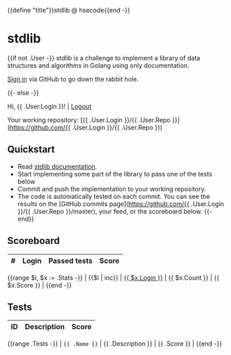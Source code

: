 {{define "title"}}stdlib @ hsecode{{end -}}
# stdlib

{{if not .User -}}
stdlib is a challenge to implement a library of data structures and algorithms in Golang using only documentation.

[Sign in](signin) via GitHub to go down the rabbit hole.

{{- else -}}

Hi, {{ .User.Login }}! | [Logout](logout)

Your working repository: [{{ .User.Login }}/{{ .User.Repo }}](https://github.com/{{ .User.Login }}/{{ .User.Repo }})

## Quickstart

* Read [stdlib documentation]({{.DocsURL}}).
* Start implementing some part of the library to pass one of the tests below
* Commit and push the implementation to your working repository.
* The code is automatically tested on each commit. You can see the results on the [GitHub commits page](https://github.com/{{ .User.Login }}/{{ .User.Repo }}/master), your feed, or the scoreboard below.
{{- end}}

## Scoreboard

| # | Login | Passed tests | Score |
|---|-------|--------------|-------|
{{range $i, $x := .Stats -}}
| {{$i | inc}} | [{{ $x.Login }}](https://github.com/{{$x.Login}}) | {{ $x.Count }} | {{ $x.Score }} |
{{end -}}


## Tests

| ID | Description | Score |
|-------|-------------|-------|
{{range .Tests -}}
| `{{ .Name }}` | {{ .Description }} |  {{ .Score }} |
{{end -}}
